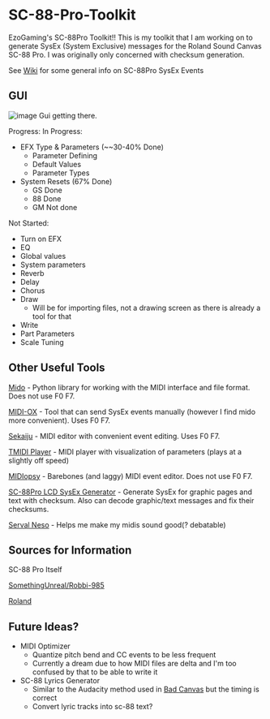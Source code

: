 # SC-88-Pro-Toolkit
EzoGaming's SC-88Pro Toolkit!!
This is my toolkit that I am working on to generate SysEx (System Exclusive) messages for the Roland Sound Canvas SC-88 Pro. I was originally only concerned with checksum generation.

See [Wiki](https://github.com/FlashlightET/SC-88-Pro-Toolkit/wiki) for some general info on SC-88Pro SysEx Events

## GUI
![image](https://user-images.githubusercontent.com/29938499/227798474-816ad98c-06a3-4017-8de2-1af7c46b4a20.png)
Gui getting there.

Progress:
In Progress:
- EFX Type & Parameters (~~30-40% Done)
    - Parameter Defining
    - Default Values
    - Parameter Types
- System Resets (67% Done)
    - GS Done
    - 88 Done
    - GM Not done

Not Started:
- Turn on EFX
- EQ
- Global values
- System parameters
- Reverb
- Delay
- Chorus
- Draw
    - Will be for importing files, not a drawing screen as there is already a tool for that
- Write
- Part Parameters
- Scale Tuning

## Other Useful Tools
[Mido](https://github.com/mido/mido) - Python library for working with the MIDI interface and file format. Does not use F0 F7.

[MIDI-OX](http://www.midiox.com/) - Tool that can send SysEx events manually (however I find mido more convenient). Uses F0 F7.

[Sekaiju](https://openmidiproject.osdn.jp/Sekaiju_en.html) - MIDI editor with convenient event editing. Uses F0 F7.

[TMIDI Player](https://blackmidi.fandom.com/wiki/Software:TMIDI_Player) - MIDI player with visualization of parameters (plays at a slightly off speed)

[MIDIopsy](https://jeffbourdier.github.io/midiopsy/) - Barebones (and laggy) MIDI event editor. Does not use F0 F7.

[SC-88Pro LCD SysEx Generator](http://robbi-985.homeip.net/blog/?p=1352) - Generate SysEx for graphic pages and text with checksum. Also can decode graphic/text messages and fix their checksums.

[Serval Neso](https://www.amazon.com/gp/product/B075NL6YQ6) - Helps me make my midis sound good(? debatable)

## Sources for Information
SC-88 Pro Itself

[SomethingUnreal/Robbi-985](http://robbi-985.homeip.net/88pmidi/)

[Roland](https://cdn.roland.com/assets/media/pdf/SC-88PRO_OM.pdf)

## Future Ideas?
- MIDI Optimizer
    - Quantize pitch bend and CC events to be less frequent
    - Currently a dream due to how MIDI files are delta and I'm too confused by that to be able to write it
- SC-88 Lyrics Generator
    - Similar to the Audacity method used in [Bad Canvas](https://github.com/FlashlightET/BadCanvas) but the timing is correct
    - Convert lyric tracks into sc-88 text?
